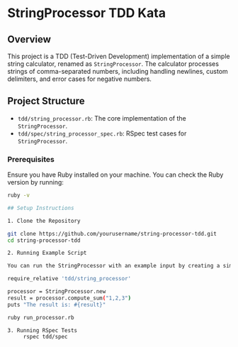 # StringProcessor TDD Kata

## Overview

This project is a TDD (Test-Driven Development) implementation of a simple string calculator, renamed as `StringProcessor`. The calculator processes strings of comma-separated numbers, including handling newlines, custom delimiters, and error cases for negative numbers.

## Project Structure

- `tdd/string_processor.rb`: The core implementation of the `StringProcessor`.
- `tdd/spec/string_processor_spec.rb`: RSpec test cases for `StringProcessor`.



### Prerequisites

Ensure you have Ruby installed on your machine. You can check the Ruby version by running:

```bash
ruby -v

## Setup Instructions

1. Clone the Repository

git clone https://github.com/yourusername/string-processor-tdd.git
cd string-processor-tdd

2. Running Example Script

You can run the StringProcessor with an example input by creating a simple Ruby script or testing directly in the IRB console.

require_relative 'tdd/string_processor'

processor = StringProcessor.new
result = processor.compute_sum("1,2,3")
puts "The result is: #{result}"

ruby run_processor.rb

3. Running RSpec Tests
	 rspec tdd/spec
